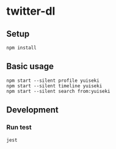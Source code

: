 # twitter-dl

## Setup
```
npm install
```

## Basic usage
```
npm start --silent profile yuiseki
npm start --silent timeline yuiseki
npm start --silent search from:yuiseki
```

## Development

### Run test
```
jest
```